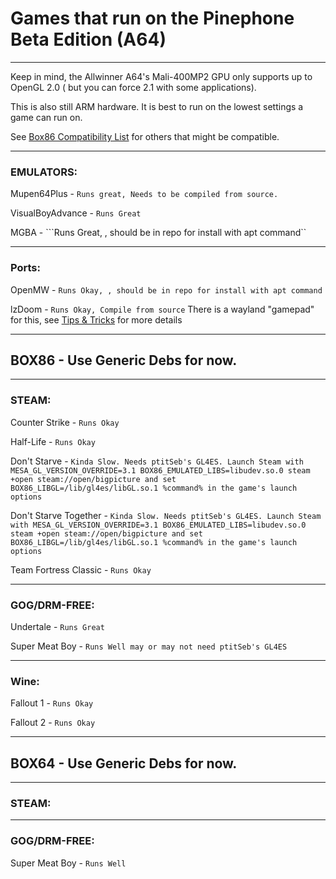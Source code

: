 # Games that run on the Pinephone Beta Edition (A64)

-----------------------------------------------------

Keep in mind, the Allwinner A64's Mali-400MP2 GPU only supports up to OpenGL 2.0 ( but you can force 2.1 with some applications).

This is also still ARM hardware. It is best to run on the lowest settings a game can run on.

See [Box86 Compatibility List](https://box86.org/app/) for others that might be compatible.

------------

### EMULATORS:


Mupen64Plus - ```Runs great, Needs to be compiled from source.```

VisualBoyAdvance - ```Runs Great```

MGBA - ```Runs Great, , should be in repo for install with apt command``

---

### Ports:

OpenMW - ```Runs Okay, , should be in repo for install with apt command```

lzDoom - ```Runs Okay, Compile from source``` There is a wayland "gamepad" for this, see [Tips & Tricks](../Docs/tips.md) for more details

------------

## BOX86 - Use Generic Debs for now.

---

### STEAM:

Counter Strike - ```Runs Okay```

Half-Life - ```Runs Okay```

Don't Starve - ```Kinda Slow. Needs ptitSeb's GL4ES. Launch Steam with MESA_GL_VERSION_OVERRIDE=3.1 BOX86_EMULATED_LIBS=libudev.so.0 steam +open steam://open/bigpicture and set BOX86_LIBGL=/lib/gl4es/libGL.so.1 %command% in the game's launch options ```

Don't Starve Together - ```Kinda Slow. Needs ptitSeb's GL4ES. Launch Steam with MESA_GL_VERSION_OVERRIDE=3.1 BOX86_EMULATED_LIBS=libudev.so.0 steam +open steam://open/bigpicture and set BOX86_LIBGL=/lib/gl4es/libGL.so.1 %command% in the game's launch options ```

Team Fortress Classic - ```Runs Okay```

---

### GOG/DRM-FREE:

Undertale - ```Runs Great```

Super Meat Boy - ```Runs Well may or may not need ptitSeb's GL4ES```

---

### Wine:

Fallout 1 - ```Runs Okay``` 

Fallout 2 - ```Runs Okay```

--------

## BOX64 - Use Generic Debs for now.

----



### STEAM:

---
 

### GOG/DRM-FREE:

Super Meat Boy - ```Runs Well```



